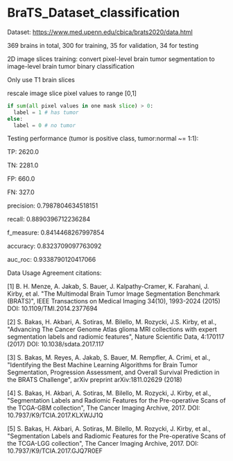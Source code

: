 # BraTS_Dataset_classification

Dataset: https://www.med.upenn.edu/cbica/brats2020/data.html

369 brains in total, 300 for training, 35 for validation, 34 for testing

2D image slices training: convert pixel-level brain tumor segmentation to image-level brain tumor binary classification

Only use T1 brain slices

rescale image slice pixel values to range [0,1]

```python
if sum(all pixel values in one mask slice) > 0:
  label = 1 # has tumor
else:
  label = 0 # no tumor
```

Testing performance (tumor is positive class, tumor:normal ~= 1:1):

TP: 2620.0

TN: 2281.0

FP: 660.0

FN: 327.0

precision: 0.7987804634518151

recall: 0.8890396712236284

f_measure: 0.8414468267997854

accuracy: 0.8323709097763092

auc_roc: 0.9338790120417066


Data Usage Agreement citations:

[1] B. H. Menze, A. Jakab, S. Bauer, J. Kalpathy-Cramer, K. Farahani, J. Kirby, et al. "The Multimodal Brain Tumor Image Segmentation Benchmark (BRATS)", IEEE Transactions on Medical Imaging 34(10), 1993-2024 (2015) DOI: 10.1109/TMI.2014.2377694

[2] S. Bakas, H. Akbari, A. Sotiras, M. Bilello, M. Rozycki, J.S. Kirby, et al., "Advancing The Cancer Genome Atlas glioma MRI collections with expert segmentation labels and radiomic features", Nature Scientific Data, 4:170117 (2017) DOI: 10.1038/sdata.2017.117

[3] S. Bakas, M. Reyes, A. Jakab, S. Bauer, M. Rempfler, A. Crimi, et al., "Identifying the Best Machine Learning Algorithms for Brain Tumor Segmentation, Progression Assessment, and Overall Survival Prediction in the BRATS Challenge", arXiv preprint arXiv:1811.02629 (2018)

[4] S. Bakas, H. Akbari, A. Sotiras, M. Bilello, M. Rozycki, J. Kirby, et al., "Segmentation Labels and Radiomic Features for the Pre-operative Scans of the TCGA-GBM collection", The Cancer Imaging Archive, 2017. DOI: 10.7937/K9/TCIA.2017.KLXWJJ1Q

[5] S. Bakas, H. Akbari, A. Sotiras, M. Bilello, M. Rozycki, J. Kirby, et al., "Segmentation Labels and Radiomic Features for the Pre-operative Scans of the TCGA-LGG collection", The Cancer Imaging Archive, 2017. DOI: 10.7937/K9/TCIA.2017.GJQ7R0EF
